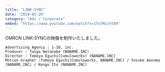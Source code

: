```yaml
---
title: "LINK-SYNC"
date: "2019-05-26"
category: "Ads / Corporate"
embed: "https://www.youtube.com/watch?v=1fo7RCvVt80"
---
```


OMRON LINK-SYNCの映像を制作いたしました。

```plaintext
Advertising Agency : 1-10, inc.
Producer : Taiga Watanabe (NANAME.INC)
Director : Tomoya Eguchi(Cumuloworks) (NANAME.INC)
Motion Grapher :Tomoya Eguchi(Cumuloworks, NANAME.INC) / Yosuke Aonuma (NANAME.INC) / Kengo Ito (NANAME.INC)
```
